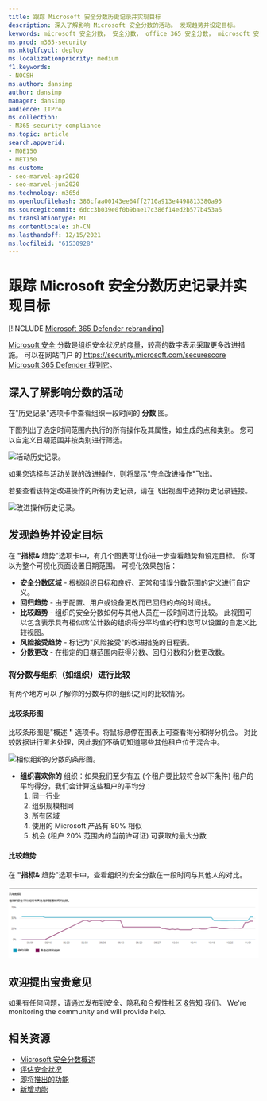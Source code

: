 ```yaml
---
title: 跟踪 Microsoft 安全分数历史记录并实现目标
description: 深入了解影响 Microsoft 安全分数的活动。 发现趋势并设定目标。
keywords: microsoft 安全分数， 安全分数， office 365 安全分数， microsoft 安全分数， Microsoft 365 Defender门户， 改进操作
ms.prod: m365-security
ms.mktglfcycl: deploy
ms.localizationpriority: medium
f1.keywords:
- NOCSH
ms.author: dansimp
author: dansimp
manager: dansimp
audience: ITPro
ms.collection:
- M365-security-compliance
ms.topic: article
search.appverid:
- MOE150
- MET150
ms.custom:
- seo-marvel-apr2020
- seo-marvel-jun2020
ms.technology: m365d
ms.openlocfilehash: 386cfaa00143ee64ff2710a913e4498813380a95
ms.sourcegitcommit: 6dcc3b039e0f0b9bae17c386f14ed2b577b453a6
ms.translationtype: MT
ms.contentlocale: zh-CN
ms.lasthandoff: 12/15/2021
ms.locfileid: "61530928"
---
```

# <a name="track-your-microsoft-secure-score-history-and-meet-goals"></a>跟踪 Microsoft 安全分数历史记录并实现目标

[!INCLUDE [Microsoft 365 Defender rebranding](../includes/microsoft-defender.md)]

[Microsoft 安全](microsoft-secure-score.md) 分数是组织安全状况的度量，较高的数字表示采取更多改进措施。 可以在网站门户 的 https://security.microsoft.com/securescore [Microsoft 365 Defender 找到它](microsoft-365-defender.md#the-microsoft-365-defender-portal)。

## <a name="gain-insights-into-activity-that-has-affected-your-score"></a>深入了解影响分数的活动

在"历史记录"选项卡中查看组织一段时间的 **分数** 图。

下图列出了选定时间范围内执行的所有操作及其属性，如生成的点和类别。 您可以自定义日期范围并按类别进行筛选。

![活动历史记录。](../../media/secure-score/secure-score-history-activity.png)

如果您选择与活动关联的改进操作，则将显示"完全改进操作"飞出。

若要查看该特定改进操作的所有历史记录，请在飞出视图中选择历史记录链接。

![改进操作历史记录。](../../media/secure-score/secure-score-history-flyout.png)

## <a name="discover-trends-and-set-goals"></a>发现趋势并设定目标

在 **"指标&** 趋势"选项卡中，有几个图表可让你进一步查看趋势和设定目标。 你可以为整个可视化页面设置日期范围。 可视化效果包括：

* **安全分数区域** - 根据组织目标和良好、正常和错误分数范围的定义进行自定义。
* **回归趋势** - 由于配置、用户或设备更改而已回归的点的时间线。  
* **比较趋势** - 组织的安全分数如何与其他人员在一段时间进行比较。 此视图可以包含表示具有相似席位计数的组织得分平均值的行和您可以设置的自定义比较视图。
* **风险接受趋势** - 标记为"风险接受"的改进措施的日程表。
* **分数更改** - 在指定的日期范围内获得分数、回归分数和分数更改数。

### <a name="compare-your-score-to-organizations-like-yours"></a>将分数与组织（如组织）进行比较

有两个地方可以了解你的分数与你的组织之间的比较情况。

#### <a name="comparison-bar-chart"></a>比较条形图

比较条形图是"概述 **"** 选项卡。将鼠标悬停在图表上可查看得分和得分机会。 对比较数据进行匿名处理，因此我们不确切知道哪些其他租户位于混合中。

![相似组织的分数的条形图。](../../media/secure-score/secure-score-comparison-screenshot.png)

- **组织喜欢你的** 组织：如果我们至少有五 (个租户要比较符合以下条件) 租户的平均得分，我们会计算这些租户的平均分：
    1. 同一行业
    2. 组织规模相同
    3. 所有区域
    4. 使用的 Microsoft 产品有 80% 相似
    5. 机会 (租户 20% 范围内的当前许可证) 可获取的最大分数


#### <a name="comparison-trend"></a>比较趋势

在 **"指标&** 趋势"选项卡中，查看组织的安全分数在一段时间与其他人的对比。

![一段时间后相似组织的分数的直线图。](../../media/secure-score/secure-score-comparison-trend.png)

## <a name="we-want-to-hear-from-you"></a>欢迎提出宝贵意见

如果有任何问题，请通过发布到安全、隐私和合规性社区 [&告知](https://techcommunity.microsoft.com/t5/Security-Privacy-Compliance/bd-p/security_privacy) 我们。 We're monitoring the community and will provide help.

## <a name="related-resources"></a>相关资源

- [Microsoft 安全分数概述](microsoft-secure-score.md)
- [评估安全状况](microsoft-secure-score-improvement-actions.md)
- [即将推出的功能](microsoft-secure-score-whats-coming.md)
- [新增功能](microsoft-secure-score-whats-new.md)
